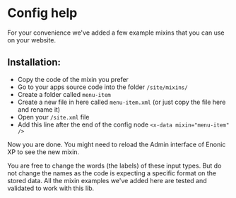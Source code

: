 # Config help

For your convenience we've added a few example mixins that you can use on your website.

## Installation:

* Copy the code of the mixin you prefer
* Go to your apps source code into the folder `/site/mixins/`
* Create a folder called `menu-item`
* Create a new file in here called `menu-item.xml` (or just copy the file here and rename it)
* Open your `/site.xml` file
* Add this line after the end of the config node `<x-data mixin="menu-item" />`

Now you are done. You might need to reload the Admin interface of Enonic XP to see the new mixin.

You are free to change the words (the labels) of these input types. But do not change the names as the code is expecting a specific format on the stored data. All the mixin examples we've added here are tested and validated to work with this lib.
